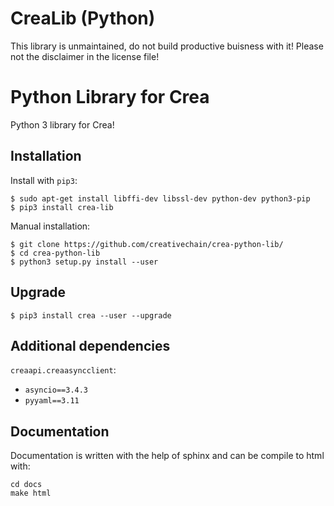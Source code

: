 # CreaLib (Python)

This library is unmaintained, do not build productive buisness with it!
Please not the disclaimer in the license file!


Python Library for Crea
========================

Python 3 library for Crea!

Installation
------------

Install with `pip3`:

    $ sudo apt-get install libffi-dev libssl-dev python-dev python3-pip
    $ pip3 install crea-lib

Manual installation:

    $ git clone https://github.com/creativechain/crea-python-lib/
    $ cd crea-python-lib
    $ python3 setup.py install --user

Upgrade
-------

    $ pip3 install crea --user --upgrade

Additional dependencies
-----------------------

`creaapi.creaasyncclient`:
 * `asyncio==3.4.3`
 * `pyyaml==3.11`

Documentation
-------------

Documentation is written with the help of sphinx and can be compile to
html with:

    cd docs
    make html
